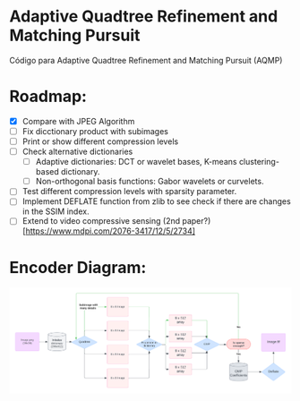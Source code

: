 # Adaptive Quadtree Refinement and Matching Pursuit
Código para Adaptive Quadtree Refinement and Matching Pursuit (AQMP)

# Roadmap:

- [x] Compare with JPEG Algorithm
- [ ] Fix dicctionary product with subimages
- [ ] Print or show different compression levels
- [ ] Check alternative dictionaries
   - [ ] Adaptive dictionaries: DCT or wavelet bases, K-means clustering-based dictionary.
   - [ ] Non-orthogonal basis functions: Gabor wavelets or curvelets.
- [ ] Test different compression levels with sparsity parameter.
- [ ] Implement DEFLATE function from zlib to see check if there are changes in the SSIM index.
- [ ] Extend to video compressive sensing (2nd paper?) [https://www.mdpi.com/2076-3417/12/5/2734]

# Encoder Diagram:

![Algorithm Example](./images/flow_diagram.png)
